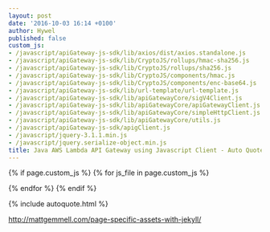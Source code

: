 ```yaml
---
layout: post
date: '2016-10-03 16:14 +0100'
author: Hywel
published: false
custom_js:
- /javascript/apiGateway-js-sdk/lib/axios/dist/axios.standalone.js
- /javascript/apiGateway-js-sdk/lib/CryptoJS/rollups/hmac-sha256.js
- /javascript/apiGateway-js-sdk/lib/CryptoJS/rollups/sha256.js
- /javascript/apiGateway-js-sdk/lib/CryptoJS/components/hmac.js
- /javascript/apiGateway-js-sdk/lib/CryptoJS/components/enc-base64.js
- /javascript/apiGateway-js-sdk/lib/url-template/url-template.js
- /javascript/apiGateway-js-sdk/lib/apiGatewayCore/sigV4Client.js
- /javascript/apiGateway-js-sdk/lib/apiGatewayCore/apiGatewayClient.js
- /javascript/apiGateway-js-sdk/lib/apiGatewayCore/simpleHttpClient.js
- /javascript/apiGateway-js-sdk/lib/apiGatewayCore/utils.js
- /javascript/apiGateway-js-sdk/apigClient.js
- /javascript/jquery-3.1.1.min.js
- /javascript/jquery.serialize-object.min.js
title: Java AWS Lambda API Gateway using Javascript Client - Auto Quote
---
```

{% if page.custom_js %}
  {% for js_file in page.custom_js %}
  <script src='{{ js_file }}' type="text/javascript"></script>
  {% endfor %}
{% endif %}

{% include autoquote.html %}

http://mattgemmell.com/page-specific-assets-with-jekyll/
